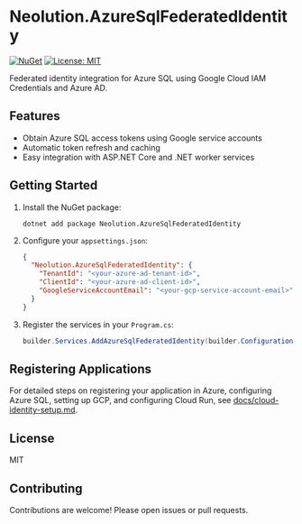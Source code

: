# Neolution.AzureSqlFederatedIdentity

[![NuGet](https://img.shields.io/nuget/v/Neolution.AzureSqlFederatedIdentity.svg)](https://www.nuget.org/packages/Neolution.AzureSqlFederatedIdentity)
[![License: MIT](https://img.shields.io/badge/License-MIT-yellow.svg)](../LICENSE)

Federated identity integration for Azure SQL using Google Cloud IAM Credentials and Azure AD.

## Features

- Obtain Azure SQL access tokens using Google service accounts
- Automatic token refresh and caching
- Easy integration with ASP.NET Core and .NET worker services

## Getting Started

1. Install the NuGet package:

   ```shell
   dotnet add package Neolution.AzureSqlFederatedIdentity
   ```

2. Configure your `appsettings.json`:

   ```json
   {
     "Neolution.AzureSqlFederatedIdentity": {
       "TenantId": "<your-azure-ad-tenant-id>",
       "ClientId": "<your-azure-ad-client-id>",
       "GoogleServiceAccountEmail": "<your-gcp-service-account-email>"
     }
   }
   ```

3. Register the services in your `Program.cs`:

   ```csharp
   builder.Services.AddAzureSqlFederatedIdentity(builder.Configuration);
   ```

## Registering Applications

For detailed steps on registering your application in Azure, configuring Azure SQL, setting up GCP, and configuring Cloud Run, see [docs/cloud-identity-setup.md](../docs/cloud-identity-setup.md).

## License

MIT

## Contributing

Contributions are welcome! Please open issues or pull requests.
